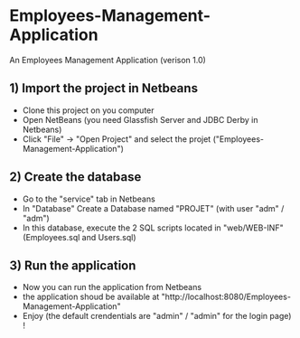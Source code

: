 # Employees-Management-Application
An Employees Management Application (verison 1.0)

## 1) Import the project in Netbeans
- Clone this project on you computer
- Open NetBeans (you need Glassfish Server and JDBC Derby in Netbeans)
- Click "File" -> "Open Project" and select the projet ("Employees-Management-Application")

## 2) Create the database
- Go to the "service" tab in Netbeans
- In "Database"  Create a Database named "PROJET" (with user "adm" / "adm")
- In this database, execute the 2 SQL scripts located in "web/WEB-INF" (Employees.sql and Users.sql)

## 3) Run the application
- Now you can run the application from Netbeans
- the application shoud be available at "http://localhost:8080/Employees-Management-Application"
- Enjoy (the default crendentials are "admin" / "admin" for the login page) !

